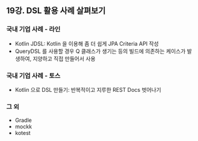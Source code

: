 ## 19강. DSL 활용 사례 살펴보기

### 국내 기업 사례 - 라인
 - Kotlin JDSL: Kotlin 을 이용해 좀 더 쉽게 JPA Criteria API 작성
 - QueryDSL 를 사용할 경우 Q 클래스가 생기는 등의 빌드에 의존하는 케이스가 발생하여, 지양하고 직접 만들어서 사용

### 국내 기업 사례 - 토스
 - Kotlin 으로 DSL 만들기: 반복적이고 지루한 REST Docs 벗어나기

### 그 외 
 - Gradle
 - mockk
 - kotest

